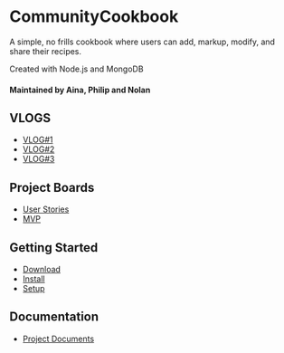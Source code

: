 # CommunityCookbook
A simple, no frills cookbook where users can add, markup, modify, and share their recipes.

Created with Node.js and MongoDB

#### Maintained by Aina, Philip and Nolan

## VLOGS
* [VLOG#1](https://youtu.be/SPS7kH5GjHU)
* [VLOG#2](https://youtu.be/uZ3pKJFiKTA)
* [VLOG#3](https://youtu.be/bHMGQiE1Tto)

## Project Boards
* [User Stories](https://github.com/orgs/ENSE374-The-Rushed-Picks/projects/2)
* [MVP](https://github.com/orgs/ENSE374-The-Rushed-Picks/projects/3)

## Getting Started
* [Download](#)
* [Install](#)
* [Setup](#)

## Documentation
* [Project Documents](https://github.com/ENSE374-The-Rushed-Picks/CommunityCookbook/tree/main/documentation)
